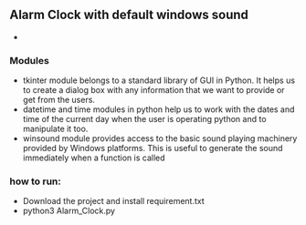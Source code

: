 ## Alarm Clock with default windows sound
 -  

### Modules
 - tkinter module belongs to a standard library of GUI in Python. It helps us to create a dialog box with any information that we want to provide or get from the users.
 - datetime and time modules in python help us to work with the dates and time of the current day when the user is operating python and to manipulate it too.
 - winsound module provides access to the basic sound playing machinery provided by Windows platforms. This is useful to generate the sound immediately when a function is called

### how to run: 
- Download the project and install requirement.txt
- python3 Alarm_Clock.py